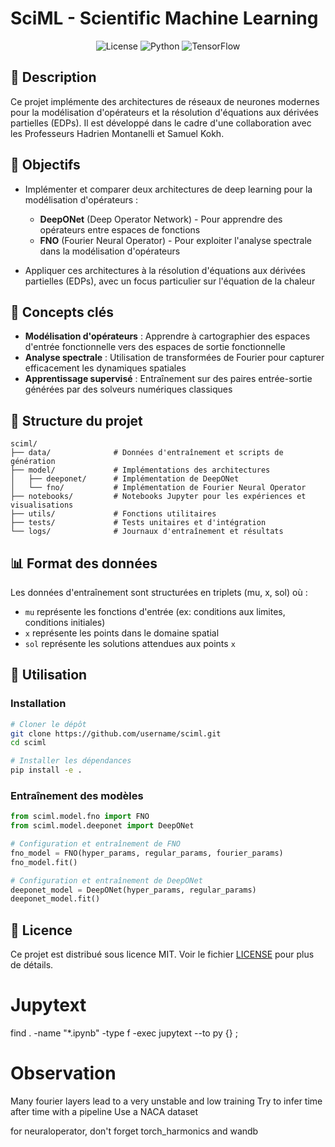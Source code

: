 # SciML - Scientific Machine Learning

<div align="center">
  
![License](https://img.shields.io/badge/license-MIT-blue.svg)
![Python](https://img.shields.io/badge/python-3.9%2B-blue)
![TensorFlow](https://img.shields.io/badge/TensorFlow-2.8%2B-orange)

</div>

## 📝 Description

Ce projet implémente des architectures de réseaux de neurones modernes pour la modélisation d'opérateurs et la résolution d'équations aux dérivées partielles (EDPs). Il est développé dans le cadre d'une collaboration avec les Professeurs Hadrien Montanelli et Samuel Kokh.

## 🎯 Objectifs

- Implémenter et comparer deux architectures de deep learning pour la modélisation d'opérateurs :
  - **DeepONet** (Deep Operator Network) - Pour apprendre des opérateurs entre espaces de fonctions
  - **FNO** (Fourier Neural Operator) - Pour exploiter l'analyse spectrale dans la modélisation d'opérateurs

- Appliquer ces architectures à la résolution d'équations aux dérivées partielles (EDPs), avec un focus particulier sur l'équation de la chaleur

## 🧠 Concepts clés

- **Modélisation d'opérateurs** : Apprendre à cartographier des espaces d'entrée fonctionnelle vers des espaces de sortie fonctionnelle
- **Analyse spectrale** : Utilisation de transformées de Fourier pour capturer efficacement les dynamiques spatiales
- **Apprentissage supervisé** : Entraînement sur des paires entrée-sortie générées par des solveurs numériques classiques

## 📁 Structure du projet

```
sciml/
├── data/              # Données d'entraînement et scripts de génération
├── model/             # Implémentations des architectures
│   ├── deeponet/      # Implémentation de DeepONet
│   └── fno/           # Implémentation de Fourier Neural Operator
├── notebooks/         # Notebooks Jupyter pour les expériences et visualisations
├── utils/             # Fonctions utilitaires
├── tests/             # Tests unitaires et d'intégration
└── logs/              # Journaux d'entraînement et résultats
```

## 📊 Format des données

Les données d'entraînement sont structurées en triplets (mu, x, sol) où :
- `mu` représente les fonctions d'entrée (ex: conditions aux limites, conditions initiales)
- `x` représente les points dans le domaine spatial
- `sol` représente les solutions attendues aux points `x`

## 🚀 Utilisation

### Installation

```bash
# Cloner le dépôt
git clone https://github.com/username/sciml.git
cd sciml

# Installer les dépendances
pip install -e .
```

### Entraînement des modèles

```python
from sciml.model.fno import FNO
from sciml.model.deeponet import DeepONet

# Configuration et entraînement de FNO
fno_model = FNO(hyper_params, regular_params, fourier_params)
fno_model.fit()

# Configuration et entraînement de DeepONet
deeponet_model = DeepONet(hyper_params, regular_params)
deeponet_model.fit()
```

## 📄 Licence

Ce projet est distribué sous licence MIT. Voir le fichier [LICENSE](LICENSE) pour plus de détails.

# Jupytext 
find . -name "*.ipynb" -type f -exec jupytext --to py {} \;


# Observation

Many fourier layers lead to a very unstable and low training
Try to infer time after time with a pipeline
Use a NACA dataset

for neuraloperator, don't forget torch_harmonics and wandb